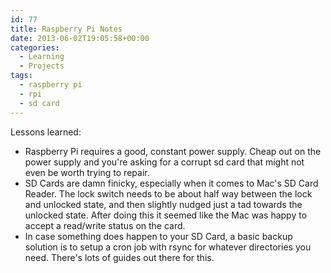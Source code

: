 ```yaml
---
id: 77
title: Raspberry Pi Notes
date: 2013-06-02T19:05:58+00:00
categories:
  - Learning
  - Projects
tags:
  - raspberry pi
  - rpi
  - sd card
---
```

Lessons learned:

  * Raspberry Pi requires a good, constant power supply. Cheap out on the power supply and you're asking for a corrupt sd card that might not even be worth trying to repair.
  * SD Cards are damn finicky, especially when it comes to Mac's SD Card Reader. The lock switch needs to be about half way between the lock and unlocked state, and then slightly nudged just a tad towards the unlocked state. After doing this it seemed like the Mac was happy to accept a read/write status on the card.
  * In case something does happen to your SD Card, a basic backup solution is to setup a cron job with rsync for whatever directories you need. There's lots of guides out there for this.